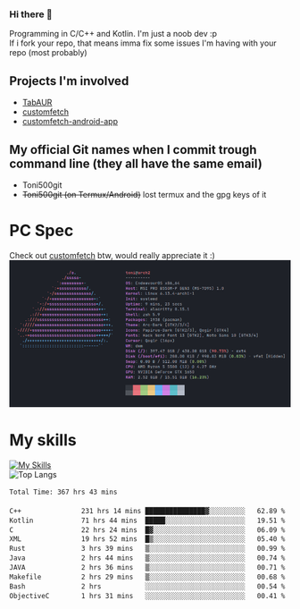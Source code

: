 ### Hi there 👋

Programming in C/C++ and Kotlin. I'm just a noob dev :p\
If i fork your repo, that means imma fix some issues I'm having with your repo (most probably)

## Projects I'm involved
 - [TabAUR](https://github.com/BurntRanch/TabAUR)
 - [customfetch](https://github.com/Toni500github/customfetch)
 - [customfetch-android-app](https://github.com/Toni500github/customfetch-android-app)

## My official Git names when I commit trough command line (they all have the same email)
* Toni500git
* ~~Toni500git (on Termux/Android)~~ lost termux and the gpg keys of it

# PC Spec
Check out [customfetch](https://github.com/Toni500github/customfetch) btw, would really appreciate it :)
![screenshot.png](https://github.com/Toni500github/customfetch/raw/main/screenshot.png)

# My skills
[![My Skills](https://skillicons.dev/icons?i=cpp,bash,kotlin,androidstudio,arch,linux&theme=light)](https://skillicons.dev)\
![Top Langs](https://github-readme-stats.vercel.app/api/top-langs/?username=Toni500github&layout=compact)

<!--START_SECTION:waka-->

```txt
Total Time: 367 hrs 43 mins

C++               231 hrs 14 mins ███████████████▓░░░░░░░░░   62.89 %
Kotlin            71 hrs 44 mins  █████░░░░░░░░░░░░░░░░░░░░   19.51 %
C                 22 hrs 24 mins  █▓░░░░░░░░░░░░░░░░░░░░░░░   06.09 %
XML               19 hrs 52 mins  █▒░░░░░░░░░░░░░░░░░░░░░░░   05.40 %
Rust              3 hrs 39 mins   ▒░░░░░░░░░░░░░░░░░░░░░░░░   00.99 %
Java              2 hrs 44 mins   ▒░░░░░░░░░░░░░░░░░░░░░░░░   00.74 %
JAVA              2 hrs 36 mins   ▒░░░░░░░░░░░░░░░░░░░░░░░░   00.71 %
Makefile          2 hrs 29 mins   ▒░░░░░░░░░░░░░░░░░░░░░░░░   00.68 %
Bash              2 hrs           ░░░░░░░░░░░░░░░░░░░░░░░░░   00.54 %
ObjectiveC        1 hrs 31 mins   ░░░░░░░░░░░░░░░░░░░░░░░░░   00.41 %
```

<!--END_SECTION:waka-->
